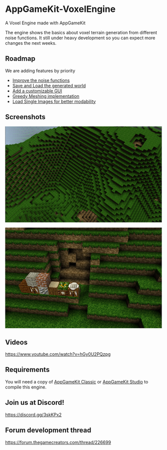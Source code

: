 # AppGameKit-VoxelEngine

A Voxel Engine made with AppGameKit

The engine shows the basics about voxel terrain generation from different noise functions. It still under heavy development so you can expect more changes the next weeks.

## Roadmap

We are adding features by priority

- [Improve the noise functions](https://github.com/jan610/AppGameKit-VoxelEngine/issues/12)
- [Save and Load the generated world](https://github.com/jan610/AppGameKit-VoxelEngine/issues/10)
- [Add a customizable GUI](https://github.com/jan610/AppGameKit-VoxelEngine/issues/9)
- [Greedy Meshing implementation](https://github.com/jan610/AppGameKit-VoxelEngine/issues/7)
- [Load Single Images for better modability](https://github.com/jan610/AppGameKit-VoxelEngine/issues/8)

## Screenshots

![Preview](doc/images/r1.png)

![Preview](doc/images/r1_1.png)

## Videos

https://www.youtube.com/watch?v=hGy0U2PQzpg

## Requirements

You will need a copy of [AppGameKit Classic](https://store.steampowered.com/app/325180/AppGameKit_Classic_Easy_Game_Development/) or [AppGameKit Studio](https://store.steampowered.com/app/1024640/AppGameKit_Studio/) to compile this engine.

## Join us at Discord!

https://discord.gg/3skKPx2

## Forum development thread

https://forum.thegamecreators.com/thread/226699
